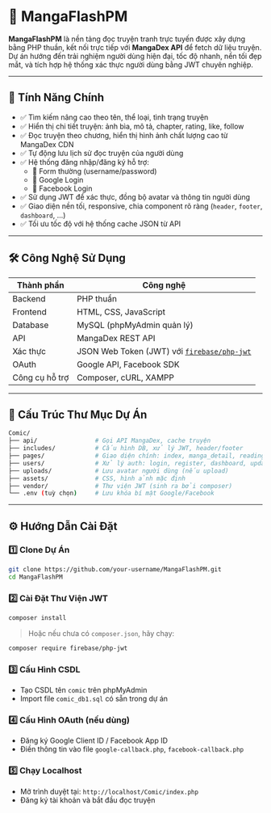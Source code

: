 # 📖 MangaFlashPM

**MangaFlashPM** là nền tảng đọc truyện tranh trực tuyến được xây dựng bằng PHP thuần, kết nối trực tiếp với **MangaDex API** để fetch dữ liệu truyện. Dự án hướng đến trải nghiệm người dùng hiện đại, tốc độ nhanh, nền tối đẹp mắt, và tích hợp hệ thống xác thực người dùng bằng JWT chuyên nghiệp.

---

## 🚀 Tính Năng Chính

- ✅ Tìm kiếm nâng cao theo tên, thể loại, tình trạng truyện
- ✅ Hiển thị chi tiết truyện: ảnh bìa, mô tả, chapter, rating, like, follow
- ✅ Đọc truyện theo chương, hiển thị hình ảnh chất lượng cao từ MangaDex CDN
- ✅ Tự động lưu lịch sử đọc truyện của người dùng
- ✅ Hệ thống đăng nhập/đăng ký hỗ trợ:
  - 🔐 Form thường (username/password)
  - 🔐 Google Login
  - 🔐 Facebook Login
- ✅ Sử dụng JWT để xác thực, đồng bộ avatar và thông tin người dùng
- ✅ Giao diện nền tối, responsive, chia component rõ ràng (`header`, `footer`, `dashboard`, ...)
- ✅ Tối ưu tốc độ với hệ thống cache JSON từ API

---

## 🛠️ Công Nghệ Sử Dụng

| Thành phần       | Công nghệ                                 |
|------------------|--------------------------------------------|
| Backend          | PHP thuần                                  |
| Frontend         | HTML, CSS, JavaScript                      |
| Database         | MySQL (phpMyAdmin quản lý)                 |
| API              | MangaDex REST API                         |
| Xác thực         | JSON Web Token (JWT) với [`firebase/php-jwt`](https://github.com/firebase/php-jwt) |
| OAuth            | Google API, Facebook SDK                   |
| Công cụ hỗ trợ   | Composer, cURL, XAMPP                      |

---

## 📆 Cấu Trúc Thư Mục Dự Án

```bash
Comic/
├── api/                # Gọi API MangaDex, cache truyện
├── includes/           # Cấu hình DB, xử lý JWT, header/footer
├── pages/              # Giao diện chính: index, manga_detail, readingpage, search
├── users/              # Xử lý auth: login, register, dashboard, update_avatar/profile
├── uploads/            # Lưu avatar người dùng (nếu upload)
├── assets/             # CSS, hình ảnh mặc định
├── vendor/             # Thư viện JWT (sinh ra bởi composer)
└── .env (tuỳ chọn)     # Lưu khóa bí mật Google/Facebook
```

---

## ⚙️ Hướng Dẫn Cài Đặt

### 1️⃣ Clone Dự Án
```bash
git clone https://github.com/your-username/MangaFlashPM.git
cd MangaFlashPM
```

### 2️⃣ Cài Đặt Thư Viện JWT
```bash
composer install
```
> Hoặc nếu chưa có `composer.json`, hãy chạy:
```bash
composer require firebase/php-jwt
```

### 3️⃣ Cấu Hình CSDL
- Tạo CSDL tên `comic` trên phpMyAdmin
- Import file `comic_db1.sql` có sẵn trong dự án

### 4️⃣ Cấu Hình OAuth (nếu dùng)
- Đăng ký Google Client ID / Facebook App ID
- Điền thông tin vào file `google-callback.php`, `facebook-callback.php`

### 5️⃣ Chạy Localhost
- Mở trình duyệt tại: `http://localhost/Comic/index.php`
- Đăng ký tài khoản và bắt đầu đọc truyện
